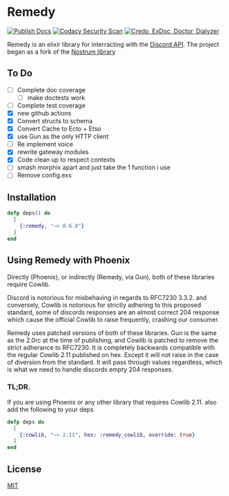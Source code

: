 
# Remedy

[![Publish Docs](https://github.com/bdanklin/remedy/actions/workflows/docs.yml/badge.svg)](https://github.com/bdanklin/remedy/actions/workflows/docs.yml) [![Codacy Security Scan](https://github.com/bdanklin/remedy/actions/workflows/codacy-analysis.yml/badge.svg)](https://github.com/bdanklin/remedy/actions/workflows/codacy-analysis.yml) [![Credo, ExDoc, Doctor, Dialyzer](https://github.com/bdanklin/remedy/actions/workflows/ex_check.yml/badge.svg)](https://github.com/bdanklin/remedy/actions/workflows/ex_check.yml)

Remedy is an elixir library for interracting with the [Discord API](https://discord.com/developers/docs/intro). The project began as a fork of the [Nostrum library](https://github.com/kraigie/nostrum)

## To Do

- [ ] Complete doc coverage
  - [ ] make doctests work
- [ ] Complete test coverage
- [x] new github actions
- [x] Convert structs to schema
- [x] Convert Cache to Ecto + Etso
- [x] use Gun as the only HTTP client
- [ ] Re implement voice
- [x] rewrite gateway modules
- [x] Code clean up to respect contexts
- [ ] smash morphix apart and just take the 1 function i use
- [ ] Remove config.exs

## Installation

```elixir
defp deps() do
  [
    {:remedy, "~> 0.6.8"}
  ]
end
```


## Using Remedy with Phoenix

Directly (Phoenix), or indirectly (Remedy, via Gun), both of these libraries require Cowlib.

Discord is notorious for misbehaving in regards to RFC7230 3.3.2. and conversely, Cowlib is notorious for strictly adhering to this proposed standard, some of discords responses are an almost correct 204 response which cause the official Cowlib to raise frequently, crashing our consumer.

Remedy uses patched versions of both of these libraries. Gun is the same as the 2.0rc at the time of publishing, and Cowlib is patched to remove the strict adherance to RFC7230. It is completely backwards compatible with the regular Cowlib 2.11 published on hex. Except it will not raise in the case of diversion from the standard. It will pass through values regardless, which is what we need to handle discords empty 204 responses.

### TL;DR.

If you are using Phoenix or any other library that requires Cowlib 2.11. also add the following to your deps

```elixir
defp deps do
  [
    {:cowlib, "~> 2.11", hex: :remedy_cowlib, override: true}
  ]
end
```


## License
[MIT](https://opensource.org/licenses/MIT)
